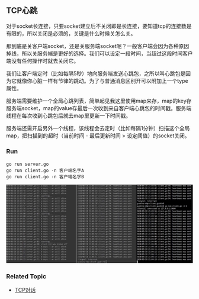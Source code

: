 TCP心跳
---
对于socket长连接，只要socket建立后不关闭即是长连接，要知道tcp的连接数是有限的，所以关闭是必须的，关键是什么时候关怎么关。

那到底是关客户端socket，还是关服务端socket呢？一般客户端会因为各种原因掉线，所以关服务端是更好的选择。我们可以设定一段时间，当超过这段时间客户端没有任何操作时就去关闭它。

我们让客户端定时（比如每隔5秒）地向服务端发送心跳包，之所以叫心跳包是因为它就像你心脏一样有节律的跳动。为了与普通消息区别开可以附加上一个type属性。

服务端需要维护一个全局心跳列表，简单起见我这里使用map来存，map的key存服务端socket，map的value存最后一次收到来自客户端心跳包的时间戳。服务端线程在每次收到心跳包后就去map里更新一下时间戳。

服务端还需开启另外一个线程，该线程会去定时（比如每隔1分钟）扫描这个全局map，把扫描到的超时（当前时间 - 最后更新时间 > 设定阈值）的socket关闭。

### Run
```
go run server.go
go run client.go -n 客户端名字A
go run client.go -n 客户端名字B
```
![hi,amigo!](screenshot.jpg)

### Related Topic
- [TCP对话](https://github.com/guobinqiu/tcp-talk)
